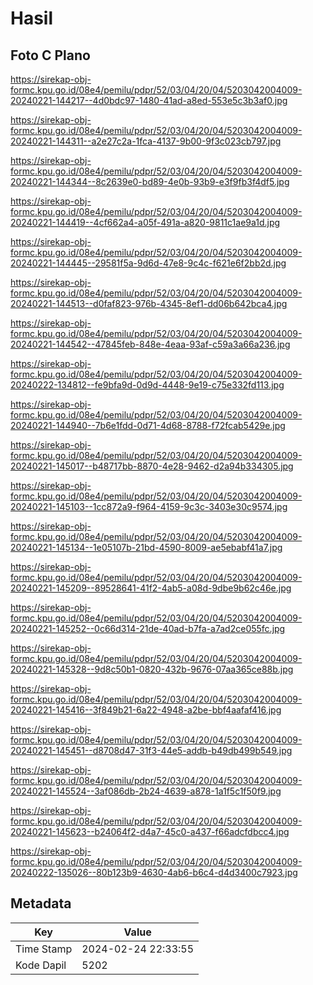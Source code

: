 # Hasil

## Foto C Plano

https://sirekap-obj-formc.kpu.go.id/08e4/pemilu/pdpr/52/03/04/20/04/5203042004009-20240221-144217--4d0bdc97-1480-41ad-a8ed-553e5c3b3af0.jpg

https://sirekap-obj-formc.kpu.go.id/08e4/pemilu/pdpr/52/03/04/20/04/5203042004009-20240221-144311--a2e27c2a-1fca-4137-9b00-9f3c023cb797.jpg

https://sirekap-obj-formc.kpu.go.id/08e4/pemilu/pdpr/52/03/04/20/04/5203042004009-20240221-144344--8c2639e0-bd89-4e0b-93b9-e3f9fb3f4df5.jpg

https://sirekap-obj-formc.kpu.go.id/08e4/pemilu/pdpr/52/03/04/20/04/5203042004009-20240221-144419--4cf662a4-a05f-491a-a820-9811c1ae9a1d.jpg

https://sirekap-obj-formc.kpu.go.id/08e4/pemilu/pdpr/52/03/04/20/04/5203042004009-20240221-144445--29581f5a-9d6d-47e8-9c4c-f621e6f2bb2d.jpg

https://sirekap-obj-formc.kpu.go.id/08e4/pemilu/pdpr/52/03/04/20/04/5203042004009-20240221-144513--d0faf823-976b-4345-8ef1-dd06b642bca4.jpg

https://sirekap-obj-formc.kpu.go.id/08e4/pemilu/pdpr/52/03/04/20/04/5203042004009-20240221-144542--47845feb-848e-4eaa-93af-c59a3a66a236.jpg

https://sirekap-obj-formc.kpu.go.id/08e4/pemilu/pdpr/52/03/04/20/04/5203042004009-20240222-134812--fe9bfa9d-0d9d-4448-9e19-c75e332fd113.jpg

https://sirekap-obj-formc.kpu.go.id/08e4/pemilu/pdpr/52/03/04/20/04/5203042004009-20240221-144940--7b6e1fdd-0d71-4d68-8788-f72fcab5429e.jpg

https://sirekap-obj-formc.kpu.go.id/08e4/pemilu/pdpr/52/03/04/20/04/5203042004009-20240221-145017--b48717bb-8870-4e28-9462-d2a94b334305.jpg

https://sirekap-obj-formc.kpu.go.id/08e4/pemilu/pdpr/52/03/04/20/04/5203042004009-20240221-145103--1cc872a9-f964-4159-9c3c-3403e30c9574.jpg

https://sirekap-obj-formc.kpu.go.id/08e4/pemilu/pdpr/52/03/04/20/04/5203042004009-20240221-145134--1e05107b-21bd-4590-8009-ae5ebabf41a7.jpg

https://sirekap-obj-formc.kpu.go.id/08e4/pemilu/pdpr/52/03/04/20/04/5203042004009-20240221-145209--89528641-41f2-4ab5-a08d-9dbe9b62c46e.jpg

https://sirekap-obj-formc.kpu.go.id/08e4/pemilu/pdpr/52/03/04/20/04/5203042004009-20240221-145252--0c66d314-21de-40ad-b7fa-a7ad2ce055fc.jpg

https://sirekap-obj-formc.kpu.go.id/08e4/pemilu/pdpr/52/03/04/20/04/5203042004009-20240221-145328--9d8c50b1-0820-432b-9676-07aa365ce88b.jpg

https://sirekap-obj-formc.kpu.go.id/08e4/pemilu/pdpr/52/03/04/20/04/5203042004009-20240221-145416--3f849b21-6a22-4948-a2be-bbf4aafaf416.jpg

https://sirekap-obj-formc.kpu.go.id/08e4/pemilu/pdpr/52/03/04/20/04/5203042004009-20240221-145451--d8708d47-31f3-44e5-addb-b49db499b549.jpg

https://sirekap-obj-formc.kpu.go.id/08e4/pemilu/pdpr/52/03/04/20/04/5203042004009-20240221-145524--3af086db-2b24-4639-a878-1a1f5c1f50f9.jpg

https://sirekap-obj-formc.kpu.go.id/08e4/pemilu/pdpr/52/03/04/20/04/5203042004009-20240221-145623--b24064f2-d4a7-45c0-a437-f66adcfdbcc4.jpg

https://sirekap-obj-formc.kpu.go.id/08e4/pemilu/pdpr/52/03/04/20/04/5203042004009-20240222-135026--80b123b9-4630-4ab6-b6c4-d4d3400c7923.jpg


## Metadata

| Key        | Value               |
| ---------- | ------------------- |
| Time Stamp | 2024-02-24 22:33:55 |
| Kode Dapil | 5202                |



